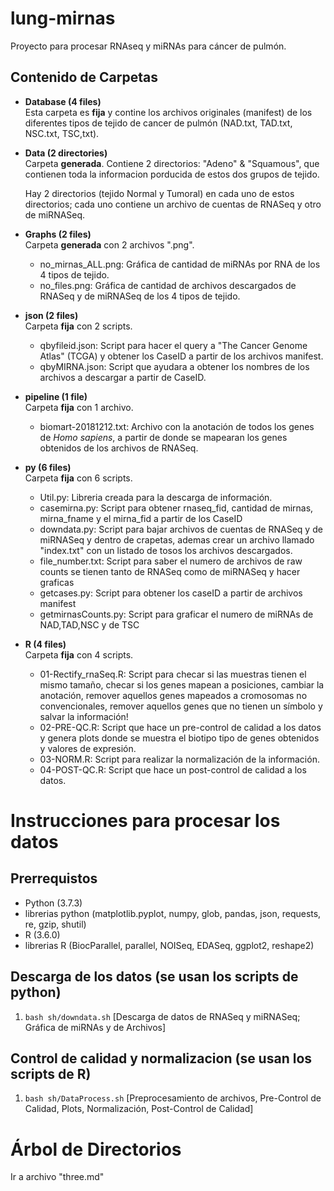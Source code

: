 # lung-mirnas
Proyecto para procesar RNAseq y miRNAs para cáncer de pulmón.

## Contenido de Carpetas

- **Database (4 files)**    
   Esta carpeta es **fija** y contine los archivos originales (manifest) de los diferentes tipos de tejido de cancer de pulmón (NAD.txt, TAD.txt, NSC.txt, TSC,txt).

- **Data (2 directories)**  
   Carpeta **generada**. Contiene 2 directorios: "Adeno" & "Squamous", que contienen toda la informacion porducida de estos dos  grupos de tejido. 
     
   Hay 2 directorios (tejido Normal y Tumoral) en cada uno de estos directorios; cada uno contiene un archivo de cuentas de RNASeq y otro de miRNASeq.
   
- **Graphs (2 files)**  
   Carpeta **generada** con 2 archivos ".png".
   - no_mirnas_ALL.png: Gráfica de cantidad de miRNAs por RNA de los 4 tipos de tejido.
   - no_files.png: Gráfica de cantidad de archivos descargados de RNASeq y de miRNASeq de los 4 tipos de tejido.

- **json (2 files)**  
   Carpeta **fija** con 2 scripts.
   - qbyfileid.json: Script para hacer el query a "The Cancer Genome Atlas" (TCGA) y obtener los CaseID a partir de los archivos manifest.
   - qbyMIRNA.json: Script que ayudara a obtener los nombres de los archivos a descargar a partir de CaseID.
   
- **pipeline (1 file)**  
   Carpeta **fija** con 1 archivo.
   - biomart-20181212.txt: Archivo con la anotación de todos los genes de *Homo sapiens*, a partir de donde se mapearan los genes  obtenidos de los archivos de RNASeq. 

- **py (6 files)**  
   Carpeta **fija** con 6 scripts.
   - Util.py: Libreria creada para la descarga de información.
   - casemirna.py: Script para obtener rnaseq_fid, cantidad de mirnas, mirna_fname y el mirna_fid a partir de los CaseID
   - downdata.py: Script para bajar archivos de cuentas de RNASeq y de miRNASeq y dentro de crapetas, ademas crear un archivo llamado "index.txt" con un listado de tosos los archivos descargados.   
   - file_number.txt: Script para saber el numero de archivos de raw counts se tienen tanto de RNASeq como de miRNASeq y hacer graficas  
   - getcases.py: Script para obtener los caseID a partir de archivos manifest
   - getmirnasCounts.py: Script para graficar el numero de miRNAs de NAD,TAD,NSC y de TSC
  
- **R (4 files)**  
   Carpeta **fija** con 4 scripts.
   - 01-Rectify_rnaSeq.R: Script para checar si las muestras tienen el mismo tamaño, checar si los genes mapean a posiciones, cambiar la anotación, remover aquellos genes mapeados a cromosomas no convencionales, remover aquellos genes que no tienen un símbolo y salvar la información!
   - 02-PRE-QC.R: Script que hace un pre-control de calidad a los datos y genera plots donde se muestra el biotipo tipo de genes obtenidos y valores de expresión.
   - 03-NORM.R: Script para realizar la normalización de la información.
   - 04-POST-QC.R: Script que hace un post-control de calidad a los datos.

   

# Instrucciones para procesar los datos

## Prerrequistos
 - Python (3.7.3)
 - librerias python (matplotlib.pyplot, numpy, glob, pandas, json, requests, re, gzip, shutil)
 - R (3.6.0)
 - librerias R (BiocParallel, parallel, NOISeq, EDASeq, ggplot2, reshape2)

## Descarga de los datos (se usan los scripts de python)
   1. `bash sh/downdata.sh` [Descarga de datos de RNASeq y miRNASeq; Gráfica de miRNAs y de Archivos]

## Control de calidad y normalizacion (se usan los scripts de R)
   1. `bash sh/DataProcess.sh` [Preprocesamiento de archivos, Pre-Control de Calidad, Plots, Normalización, Post-Control de Calidad]  



# Árbol de Directorios  
Ir a archivo "three.md"
   
